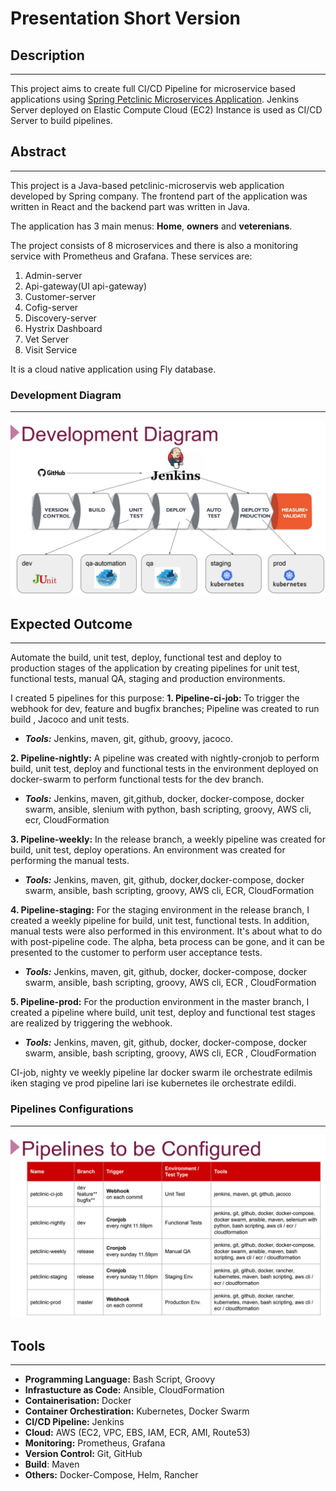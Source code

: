 # Presentation Short Version

## Description
***
This project aims to create full CI/CD Pipeline for microservice based applications using [Spring Petclinic Microservices Application](https://github.com/spring-petclinic/spring-petclinic-microservices). Jenkins Server deployed on Elastic Compute Cloud (EC2) Instance is used as CI/CD Server to build pipelines.

## Abstract
***
This project is a Java-based petclinic-microservis web application developed by Spring company. The frontend part of the application was written in React and the backend part was written in Java.

The application has 3 main menus: **Home**, **owners** and **veterenians**.

The project consists of 8 microservices and there is also a monitoring service with Prometheus and Grafana. These services are:
  1. Admin-server
  2. Api-gateway(UI  api-gateway)
  3. Custom­er-server
  4. Cofig-server
  5. Discovery-server
  6. Hystrix Dashboard
  7. Vet Server
  8. Visit Service

It is a cloud native application using Fly database.

### Development Diagram
***

![Development Diagram](./project-501-dev-diagram.png)

## Expected Outcome
***
Automate the build, unit test, deploy, functional test and deploy to production stages of the application by creating pipelines for unit test, functional tests, manual QA, staging and production environments. 

I created 5 pipelines for this purpose:
**1. Pipeline-ci-job:** To trigger the webhook for dev, feature and bugfix branches; Pipeline was created to run build , Jacoco and unit tests.
* ***Tools:*** Jenkins, maven, git, github, groovy, jacoco.
    
**2. Pipeline-nightly:** A pipeline was created with nightly-cronjob to perform build, unit test, deploy and functional tests in the environment deployed on docker-swarm to perform functional tests for the dev branch.
* ***Tools:*** Jenkins, maven, git,github, docker, docker-compose, docker swarm, ansible, slenium with python, bash scripting, groovy, AWS cli, ecr, CloudFormation

**3. Pipeline-weekly:** In the release branch, a weekly pipeline was created for build, unit test, deploy operations. An environment was created for performing the manual tests.
* ***Tools:*** Jenkins, maven, git, github, docker,docker-compose, docker swarm, ansible, bash scripting, groovy, AWS cli, ECR, CloudFormation
    
**4. Pipeline-staging:** For the staging environment in the release branch, I created a weekly pipeline for build, unit test, functional tests. In addition, manual tests were also performed in this environment. It's about what to do with post-pipeline code. The alpha, beta process can be gone, and it can be presented to the customer to perform user acceptance tests.
* ***Tools:*** Jenkins, maven, git, github, docker, docker-compose, docker swarm, ansible, bash scripting, groovy, AWS cli, ECR , CloudFormation

**5. Pipeline-prod:** For the production environment in the master branch, I created a pipeline where build, unit test, deploy and functional test stages are realized by triggering the webhook.
* ***Tools:*** Jenkins, maven, git, github, docker, docker-compose, docker swarm, ansible, bash scripting, groovy, AWS cli, ECR , CloudFormation

CI-job, nighty ve weekly pipeline lar docker swarm ile orchestrate edilmis iken staging ve prod pipeline lari ise kubernetes ile orchestrate edildi.

### Pipelines Configurations
***
![Pipelines to be configured](./project-501-pipelines.png)

## Tools
***
* **Programming Language:** Bash Script, Groovy
* **Infrastucture as Code:** Ansible, CloudFormation
* **Containerisation:** Docker
* **Container Orchestiration:** Kubernetes, Docker Swarm
* **CI/CD Pipeline:** Jenkins
* **Cloud:** AWS (EC2, VPC, EBS, IAM, ECR, AMI, Route53)
* **Monitoring:** Prometheus, Grafana
* **Version Control:** Git, GitHub
* **Build**: Maven
* **Others:** Docker-Compose, Helm, Rancher